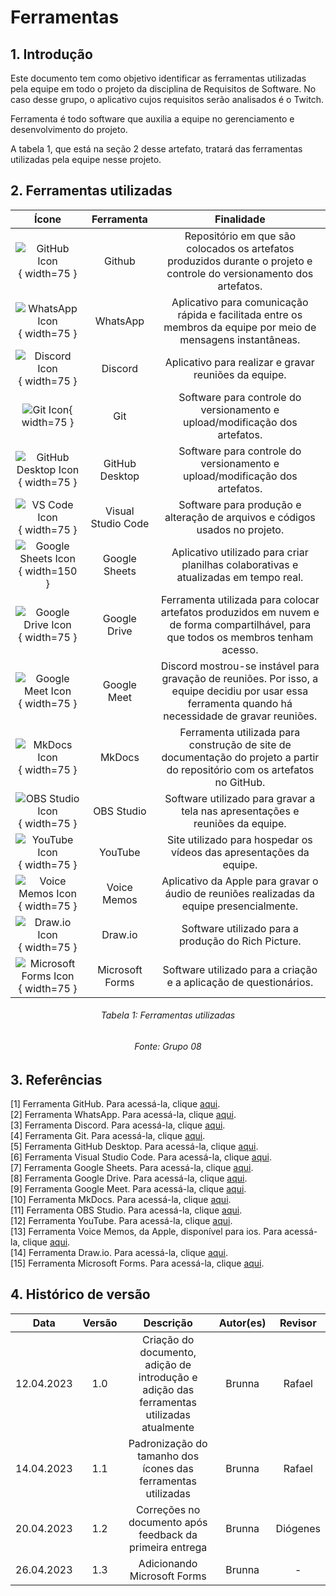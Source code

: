 # Ferramentas

## 1. Introdução
Este documento tem como objetivo identificar as ferramentas utilizadas pela equipe em todo o projeto da disciplina de Requisitos de Software. No caso desse grupo, o aplicativo cujos requisitos serão analisados é o Twitch.

Ferramenta é todo software que auxilia a equipe no gerenciamento e desenvolvimento do projeto.

A tabela 1, que está na seção 2 desse artefato, tratará das ferramentas utilizadas pela equipe nesse projeto.



## 2. Ferramentas utilizadas

| Ícone | Ferramenta | Finalidade |
| :-----: | :----: | :-----------: |
|![GitHub Icon](./imagens/github_icon.png){ width=75 } | Github  | Repositório em que são colocados os artefatos produzidos durante o projeto e controle do versionamento dos artefatos.  |
|![WhatsApp Icon](./imagens/whatsapp_icon.png){ width=75 } | WhatsApp | Aplicativo para comunicação rápida e facilitada entre os membros da equipe por meio de mensagens instantâneas. |
|![Discord Icon](./imagens/discord_icon.png){ width=75 } |  Discord  | Aplicativo para realizar e gravar reuniões da equipe. |
|![Git Icon](./imagens/git_icon.png){ width=75 } |  Git  | Software para controle do versionamento e upload/modificação dos artefatos. |
|![GitHub Desktop Icon](./imagens/github_desktop_icon.png){ width=75 } | GitHub Desktop | Software para controle do versionamento e upload/modificação dos artefatos. |
|![VS Code Icon](./imagens/vscode_icon.png){ width=75 } | Visual Studio Code  | Software para produção e alteração de arquivos e códigos usados no projeto. |
|![Google Sheets Icon](./imagens/google_sheets_icon.png){ width=150 }  |  Google Sheets  | Aplicativo utilizado para criar planilhas colaborativas e atualizadas em tempo real. |
|![Google Drive Icon](./imagens/google_drive_icon.png){ width=75 } | Google Drive  | Ferramenta utilizada para colocar artefatos produzidos em nuvem e de forma compartilhável, para que todos os membros tenham acesso.  |
|![Google Meet Icon](./imagens/google_meet_icon.png){ width=75 } | Google Meet | Discord mostrou-se instável para gravação de reuniões. Por isso, a equipe decidiu por usar essa ferramenta quando há necessidade de gravar reuniões. |
|![MkDocs Icon](./imagens/mkdocs_icon.png){ width=75 } |  MkDocs  | Ferramenta utilizada para construção de site de documentação do projeto a partir do repositório com os artefatos no GitHub. |
|![OBS Studio Icon](./imagens/obsstudio_icon.png){ width=75 } |  OBS Studio  | Software utilizado para gravar a tela nas apresentações e reuniões da equipe. |
|![YouTube Icon](./imagens/youtube_icon.png){ width=75 } | YouTube | Site utilizado para hospedar os vídeos das apresentações da equipe. |
|![Voice Memos Icon](./imagens/apple_voice_recorder_icon.png){ width=75 } | Voice Memos | Aplicativo da Apple para gravar o áudio de reuniões realizadas da equipe presencialmente. |
|![Draw.io Icon](./imagens/drawio_icon.png){ width=75 } | Draw.io | Software utilizado para a produção do Rich Picture. |
|![Microsoft Forms Icon](./imagens/microsoft_forms_icon.png){ width=75 } | Microsoft Forms | Software utilizado para a criação e a aplicação de questionários. |
<h6 align = "center"> Tabela 1: Ferramentas utilizadas </h6>
<h6 align = "center"> Fonte: Grupo 08 </h6>

## 3. Referências

[1] Ferramenta GitHub. Para acessá-la, clique [aqui](https://github.com). <br/>
[2] Ferramenta WhatsApp. Para acessá-la, clique [aqui](https://web.whatsapp.com). <br/>
[3] Ferramenta Discord. Para acessá-la, clique [aqui](https://discord.com). <br/>
[4] Ferramenta Git. Para acessá-la, clique [aqui](https://git-scm.com). <br/>
[5] Ferramenta GitHub Desktop. Para acessá-la, clique [aqui](https://desktop.github.com). <br/>
[6] Ferramenta Visual Studio Code. Para acessá-la, clique [aqui](https://code.visualstudio.com). <br/>
[7] Ferramenta Google Sheets. Para acessá-la, clique [aqui](https://www.google.com/sheets/about/). <br/>
[8] Ferramenta Google Drive. Para acessá-la, clique [aqui](https://www.google.com/intl/pt-br/drive/about.html). <br/>
[9] Ferramenta Google Meet. Para acessá-la, clique [aqui](https://meet.google.com). <br/>
[10] Ferramenta MkDocs. Para acessá-la, clique [aqui](https://www.mkdocs.org). <br/>
[11] Ferramenta OBS Studio. Para acessá-la, clique [aqui](https://obsproject.com/pt-br). <br/>
[12] Ferramenta YouTube. Para acessá-la, clique [aqui](https://www.youtube.com). <br/>
[13] Ferramenta Voice Memos, da Apple, disponível para ios. Para acessá-la, clique [aqui](https://apps.apple.com/us/app/voice-memos/id1069512134). <br/>
[14] Ferramenta Draw.io. Para acessá-la, clique [aqui](https://app.diagrams.net). <br/>
[15] Ferramenta Microsoft Forms. Para acessá-la, clique [aqui](https://www.microsoft.com/pt-br/microsoft-365/online-surveys-polls-quizzes). <br/>





## 4. Histórico de versão
|    Data    | Versão | Descrição                                                                      | Autor(es)  | Revisor  |
| :--------: | :----: | :----------------------------------------------------------------------------: | :--------: | :------: |
| 12.04.2023 | 1.0    | Criação do documento, adição de introdução e adição das ferramentas utilizadas atualmente |   Brunna   |    Rafael     |
| 14.04.2023 | 1.1    | Padronização do tamanho dos ícones das ferramentas utilizadas |   Brunna   |    Rafael     |
| 20.04.2023 | 1.2    | Correções no documento após feedback da primeira entrega |   Brunna   |    Diógenes     |
| 26.04.2023 | 1.3    | Adicionando Microsoft Forms |   Brunna   |    -     |

